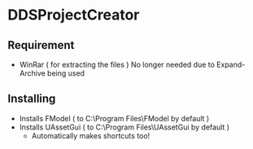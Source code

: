 # DDSProjectCreator
## Requirement
- WinRar ( for extracting the files )
	No longer needed due to Expand-Archive being used
## Installing
- Installs FModel ( to C:\Program Files\FModel by default )
- Installs UAssetGui ( to C:\Program Files\UAssetGui by default )
	- Automatically makes shortcuts too!